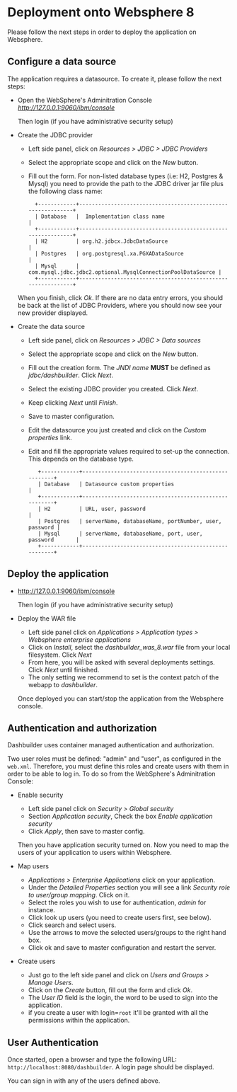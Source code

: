 Deployment onto Websphere 8
=============================

Please follow the next steps in order to deploy the application on Websphere.

Configure a data source
--------------------------------

The application requires a datasource. To create it, please follow the next steps:

* Open the WebSphere's Adminitration Console _http://127.0.0.1:9060/ibm/console_

   Then login (if you have administrative security setup)

* Create the JDBC provider

  - Left side panel, click on _Resources > JDBC > JDBC Providers_
  - Select the appropriate scope and click on the _New_ button.
  - Fill out the form. For non-listed database types (i.e: H2, Postgres & Mysql) you need to provide the path to the JDBC driver jar file plus the following class name:

          +------------+-------------------------------------------------------------+
          | Database   |  Implementation class name                                  |
          +------------+-------------------------------------------------------------+
          | H2         | org.h2.jdbcx.JdbcDataSource                                 |
          | Postgres   | org.postgresql.xa.PGXADataSource                            |
          | Mysql      | com.mysql.jdbc.jdbc2.optional.MysqlConnectionPoolDataSource |
          +------------+-------------------------------------------------------------+

   When you finish, click _Ok_. If there are no data entry errors, you should be back at the list of JDBC Providers, where you should now see your new provider displayed.

* Create the data source

  - Left side panel, click on _Resources > JDBC > Data sources_
  - Select the appropriate scope and click on the _New_ button.
  - Fill out the creation form. The _JNDI name_ **MUST** be defined as _jdbc/dashbuilder_. Click _Next_.
  - Select the existing JDBC provider you created. Click _Next_.
  - Keep clicking _Next_ until _Finish_.
  - Save to master configuration.
  - Edit the datasource you just created and click on the _Custom properties_ link.
  - Edit and fill the appropriate values required to set-up the connection. This depends on the database type.

           +------------+------------------------------------------------------+
           | Database   | Datasource custom properties                         |
           +------------+------------------------------------------------------+
           | H2         | URL, user, password                                  |
           | Postgres   | serverName, databaseName, portNumber, user, password |
           | Mysql      | serverName, databaseName, port, user, password       |
           +------------+------------------------------------------------------+


Deploy the application
--------------------------

* http://127.0.0.1:9060/ibm/console

    Then login (if you have administrative security setup)

* Deploy the WAR file

  - Left side panel click on *Applications > Application types > Websphere enterprise applications*
  - Click on _Install_, select the *dashbuilder_was_8.war* file from your local filesystem. Click _Next_
  - From here, you will be asked with several deployments settings. Click _Next_ until finished.
  - The only setting we recommend to set is the context patch of the webapp to _dashbuilder_.

  Once deployed you can start/stop the application from the Websphere console.


Authentication and authorization
---------------------------------

Dashbuilder uses container managed authentication and authorization.

Two user roles must be defined: "admin" and "user", as configured in the <code>web.xml</code>. Therefore, you must define this roles and create users with them in order to be able to log in. To do so from the WebSphere's Adminitration Console:

* Enable security

  - Left side panel click on *Security > Global security*
  - Section *Application security*, Check the box *Enable application security*
  - Click *Apply*, then save to master config.

   Then you have application security turned on. Now you need to map the users of your application to users within Websphere.

* Map users

  - _Applications > Enterprise Applications_ click on your application.
  - Under the _Detailed Properties_ section you will see a link _Security role to user/group mapping_. Click on it.
  - Select the roles you wish to use for authentication, _admin_ for instance.
  - Click look up users (you need to create users first, see below).
  - Click search and select users.
  - Use the arrows to move the selected users/groups to the right hand box.
  - Click ok and save to master configuration and restart the server.

* Create users

  - Just go to the left side panel and click on *Users and Groups > Manage Users*.
  - Click on the _Create_ button, fill out the form and click _Ok_.
  - The _User ID_ field is the login, the word to be used to sign into the application.
  - if you create a user with login=<code>root</code> it'll be granted with all the permissions within the application.


User Authentication
--------------------------

Once started, open a browser and type the following URL:
<code>http://localhost:8080/dashbuilder</code>. A login page should be displayed.

You can sign in with any of the users defined above.